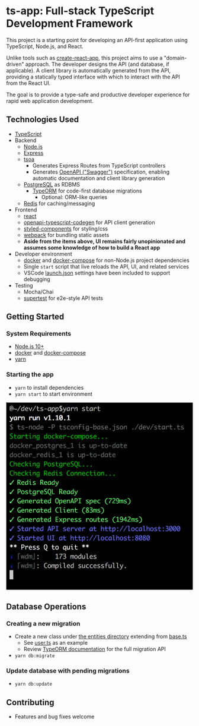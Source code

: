# ts-app: Full-stack TypeScript Development Framework

This project is a starting point for developing an API-first application using TypeScript, Node.js, and React.

Unlike tools such as [create-react-app](https://github.com/facebook/create-react-app), this project aims to use a "domain-driven" approach. The developer designs the API (and database, if applicable). A client library
is automatically generated from the API, providing a statically typed interface with which to interact with the API from the React UI.

The goal is to provide a type-safe and productive developer experience for rapid web application development.

## Technologies Used
- [TypeScript](http://www.typescriptlang.org/)
- Backend
    - [Node.js](https://nodejs.org)
    - [Express](https://expressjs.com/)
    - [tsoa](https://github.com/lukeautry/tsoa)
        - Generates Express Routes from TypeScript controllers
        - Generates [OpenAPI ("Swagger")](https://swagger.io/docs/specification/about) specification, enabling automatic documentation and client library generation
    - [PostgreSQL](https://www.postgresql.org/) as RDBMS
        - [TypeORM](http://typeorm.io) for code-first database migrations
            - Optional: ORM-like queries
    - [Redis](https://redis.io/) for caching/messaging
- Frontend
    - [react](https://reactjs.org/)
    - [openapi-typescript-codegen](https://github.com/ferdikoomen/openapi-typescript-codegen) for API client generation
    - [styled-components](https://styled-components.com/) for styling/css
    - [webpack](https://webpack.js.org) for bundling static assets
    - **Aside from the items above, UI remains fairly unopinionated and assumes some knowledge of how to build a React app**
- Developer environment
    - [docker](https://www.docker.com/) and [docker-compose](https://docs.docker.com/compose) for non-Node.js project dependencies
    - Single `start` script that live reloads the API, UI, and related services
    - VSCode [launch.json](./.vscode/launch.json) settings have been included to support debugging
- Testing
    - Mocha/Chai
    - [supertest](https://github.com/visionmedia/supertest) for e2e-style API tests


## Getting Started

### System Requirements
- [Node.js 10+](https://nodejs.org/en/download/)
- [docker](https://www.docker.com) and [docker-compose](https://docs.docker.com/compose)
- [yarn](https://yarnpkg.com/en)

### Starting the app
- `yarn` to install dependencies
- `yarn start` to start environment

![alt text](.docs/shell.png "Developer experience")

## Database Operations

### Creating a new migration
- Create a new class under [the entities directory](./server/database/entities) extending from [base.ts](./server/database/entities/base.ts)
    - See [user.ts](./node/database/entities/user.ts) as an example
    - Review [TypeORM documentation](http://typeorm.io) for the full migration API
- `yarn db:migrate`

### Update database with pending migrations
- `yarn db:update`

## Contributing
- Features and bug fixes welcome
